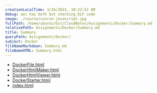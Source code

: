 ```yaml
---
creationLocalTime: 3/26/2022, 10:23:52 AM
debug: aec has both but checking ELF code
image: ./course/course-javascript.jpg
fullPath: /home/ubuntu/Git/CloudNotes/Assignments/Docker/Summary.md
relativePath: Assignments/Docker/Summary.md
title: Summary
queryPath: Assignments/Docker/
subject: Docker
fileNameMarkdown: Summary.md
fileNameHTML: Summary.html
---
```



<!-- toc -->
<!-- tocstop -->

* [DockerFile.html](DockerFile.html)
* [DockerHtmlMaker.html](DockerHtmlMaker.html)
* [DockerHtmlViewer.html](DockerHtmlViewer.html)
* [DockerStarter.html](DockerStarter.html)
* [index.html](index.html)